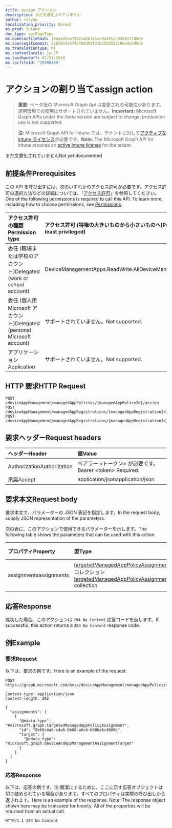 ```yaml
---
title: assign アクション
description: まだ文書化されていません
author: rolyon
localization_priority: Normal
ms.prod: Intune
doc_type: apiPageType
ms.openlocfilehash: 18eaa43ea79421d26151cc9a191cc6458217dd0e
ms.sourcegitcommit: 2c62457e57467b8d50f21b255b553106a9a5d8d6
ms.translationtype: MT
ms.contentlocale: ja-JP
ms.lasthandoff: 07/31/2019
ms.locfileid: "35980486"
---
```

# <a name="assign-action"></a><span data-ttu-id="e7a72-103">アクションの割り当て</span><span class="sxs-lookup"><span data-stu-id="e7a72-103">assign action</span></span>

> <span data-ttu-id="e7a72-104">**重要:** ベータ版の Microsoft Graph Api は変更される可能性があります。運用環境での使用はサポートされていません。</span><span class="sxs-lookup"><span data-stu-id="e7a72-104">**Important:** Microsoft Graph APIs under the /beta version are subject to change; production use is not supported.</span></span>

> <span data-ttu-id="e7a72-105">**注:** Microsoft Graph API for Intune では、テナントに対して[アクティブな intune ライセンス](https://go.microsoft.com/fwlink/?linkid=839381)が必要です。</span><span class="sxs-lookup"><span data-stu-id="e7a72-105">**Note:** The Microsoft Graph API for Intune requires an [active Intune license](https://go.microsoft.com/fwlink/?linkid=839381) for the tenant.</span></span>

<span data-ttu-id="e7a72-106">まだ文書化されていません</span><span class="sxs-lookup"><span data-stu-id="e7a72-106">Not yet documented</span></span>

## <a name="prerequisites"></a><span data-ttu-id="e7a72-107">前提条件</span><span class="sxs-lookup"><span data-stu-id="e7a72-107">Prerequisites</span></span>
<span data-ttu-id="e7a72-p101">この API を呼び出すには、次のいずれかのアクセス許可が必要です。アクセス許可の選択方法などの詳細については、「[アクセス許可](/graph/permissions-reference)」を参照してください。</span><span class="sxs-lookup"><span data-stu-id="e7a72-p101">One of the following permissions is required to call this API. To learn more, including how to choose permissions, see [Permissions](/graph/permissions-reference).</span></span>

|<span data-ttu-id="e7a72-110">アクセス許可の種類</span><span class="sxs-lookup"><span data-stu-id="e7a72-110">Permission type</span></span>|<span data-ttu-id="e7a72-111">アクセス許可 (特権の大きいものから小さいものへ)</span><span class="sxs-lookup"><span data-stu-id="e7a72-111">Permissions (from most to least privileged)</span></span>|
|:---|:---|
|<span data-ttu-id="e7a72-112">委任 (職場または学校のアカウント)</span><span class="sxs-lookup"><span data-stu-id="e7a72-112">Delegated (work or school account)</span></span>|<span data-ttu-id="e7a72-113">DeviceManagementApps.ReadWrite.All</span><span class="sxs-lookup"><span data-stu-id="e7a72-113">DeviceManagementApps.ReadWrite.All</span></span>|
|<span data-ttu-id="e7a72-114">委任 (個人用 Microsoft アカウント)</span><span class="sxs-lookup"><span data-stu-id="e7a72-114">Delegated (personal Microsoft account)</span></span>|<span data-ttu-id="e7a72-115">サポートされていません。</span><span class="sxs-lookup"><span data-stu-id="e7a72-115">Not supported.</span></span>|
|<span data-ttu-id="e7a72-116">アプリケーション</span><span class="sxs-lookup"><span data-stu-id="e7a72-116">Application</span></span>|<span data-ttu-id="e7a72-117">サポートされていません。</span><span class="sxs-lookup"><span data-stu-id="e7a72-117">Not supported.</span></span>|

## <a name="http-request"></a><span data-ttu-id="e7a72-118">HTTP 要求</span><span class="sxs-lookup"><span data-stu-id="e7a72-118">HTTP Request</span></span>
<!-- {
  "blockType": "ignored"
}
-->
``` http
POST /deviceAppManagement/managedAppPolicies/{managedAppPolicyId}/assign
POST /deviceAppManagement/managedAppRegistrations/{managedAppRegistrationId}/appliedPolicies/{managedAppPolicyId}/assign
POST /deviceAppManagement/managedAppRegistrations/{managedAppRegistrationId}/intendedPolicies/{managedAppPolicyId}/assign
```

## <a name="request-headers"></a><span data-ttu-id="e7a72-119">要求ヘッダー</span><span class="sxs-lookup"><span data-stu-id="e7a72-119">Request headers</span></span>
|<span data-ttu-id="e7a72-120">ヘッダー</span><span class="sxs-lookup"><span data-stu-id="e7a72-120">Header</span></span>|<span data-ttu-id="e7a72-121">値</span><span class="sxs-lookup"><span data-stu-id="e7a72-121">Value</span></span>|
|:---|:---|
|<span data-ttu-id="e7a72-122">Authorization</span><span class="sxs-lookup"><span data-stu-id="e7a72-122">Authorization</span></span>|<span data-ttu-id="e7a72-123">ベアラー &lt;トークン&gt; が必要です。</span><span class="sxs-lookup"><span data-stu-id="e7a72-123">Bearer &lt;token&gt; Required.</span></span>|
|<span data-ttu-id="e7a72-124">承諾</span><span class="sxs-lookup"><span data-stu-id="e7a72-124">Accept</span></span>|<span data-ttu-id="e7a72-125">application/json</span><span class="sxs-lookup"><span data-stu-id="e7a72-125">application/json</span></span>|

## <a name="request-body"></a><span data-ttu-id="e7a72-126">要求本文</span><span class="sxs-lookup"><span data-stu-id="e7a72-126">Request body</span></span>
<span data-ttu-id="e7a72-127">要求本文で、パラメーターの JSON 表記を指定します。</span><span class="sxs-lookup"><span data-stu-id="e7a72-127">In the request body, supply JSON representation of the parameters.</span></span>

<span data-ttu-id="e7a72-128">次の表に、このアクションで使用できるパラメーターを示します。</span><span class="sxs-lookup"><span data-stu-id="e7a72-128">The following table shows the parameters that can be used with this action.</span></span>

|<span data-ttu-id="e7a72-129">プロパティ</span><span class="sxs-lookup"><span data-stu-id="e7a72-129">Property</span></span>|<span data-ttu-id="e7a72-130">型</span><span class="sxs-lookup"><span data-stu-id="e7a72-130">Type</span></span>|<span data-ttu-id="e7a72-131">説明</span><span class="sxs-lookup"><span data-stu-id="e7a72-131">Description</span></span>|
|:---|:---|:---|
|<span data-ttu-id="e7a72-132">assignments</span><span class="sxs-lookup"><span data-stu-id="e7a72-132">assignments</span></span>|<span data-ttu-id="e7a72-133">[targetedManagedAppPolicyAssignment](../resources/intune-mam-targetedmanagedapppolicyassignment.md) コレクション</span><span class="sxs-lookup"><span data-stu-id="e7a72-133">[targetedManagedAppPolicyAssignment](../resources/intune-mam-targetedmanagedapppolicyassignment.md) collection</span></span>|<span data-ttu-id="e7a72-134">まだ文書化されていません</span><span class="sxs-lookup"><span data-stu-id="e7a72-134">Not yet documented</span></span>|



## <a name="response"></a><span data-ttu-id="e7a72-135">応答</span><span class="sxs-lookup"><span data-stu-id="e7a72-135">Response</span></span>
<span data-ttu-id="e7a72-136">成功した場合、このアクションは `204 No Content` 応答コードを返します。</span><span class="sxs-lookup"><span data-stu-id="e7a72-136">If successful, this action returns a `204 No Content` response code.</span></span>

## <a name="example"></a><span data-ttu-id="e7a72-137">例</span><span class="sxs-lookup"><span data-stu-id="e7a72-137">Example</span></span>

### <a name="request"></a><span data-ttu-id="e7a72-138">要求</span><span class="sxs-lookup"><span data-stu-id="e7a72-138">Request</span></span>
<span data-ttu-id="e7a72-139">以下は、要求の例です。</span><span class="sxs-lookup"><span data-stu-id="e7a72-139">Here is an example of the request.</span></span>
``` http
POST https://graph.microsoft.com/beta/deviceAppManagement/managedAppPolicies/{managedAppPolicyId}/assign

Content-type: application/json
Content-length: 282

{
  "assignments": [
    {
      "@odata.type": "#microsoft.graph.targetedManagedAppPolicyAssignment",
      "id": "8b68c4a6-c4a6-8b68-a6c4-688ba6c4688b",
      "target": {
        "@odata.type": "microsoft.graph.deviceAndAppManagementAssignmentTarget"
      }
    }
  ]
}
```

### <a name="response"></a><span data-ttu-id="e7a72-140">応答</span><span class="sxs-lookup"><span data-stu-id="e7a72-140">Response</span></span>
<span data-ttu-id="e7a72-p102">以下は、応答の例です。注:簡潔にするために、ここに示す応答オブジェクトは切り詰められている場合があります。すべてのプロパティは実際の呼び出しから返されます。</span><span class="sxs-lookup"><span data-stu-id="e7a72-p102">Here is an example of the response. Note: The response object shown here may be truncated for brevity. All of the properties will be returned from an actual call.</span></span>
``` http
HTTP/1.1 204 No Content
```





